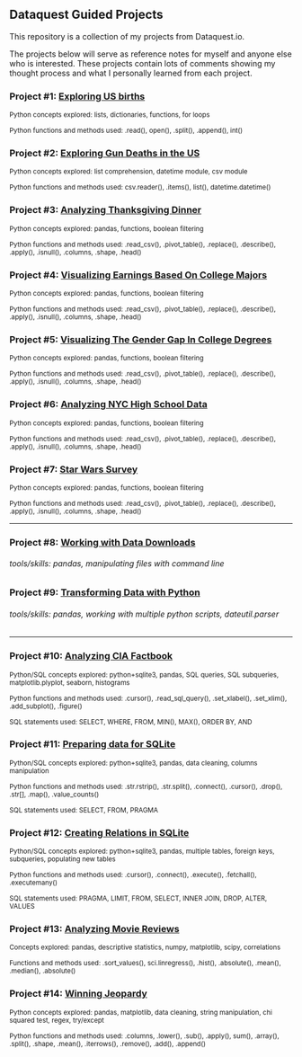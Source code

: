 ## Dataquest Guided Projects

This repository is a collection of my projects from Dataquest.io. 

The projects below will serve as reference notes for myself and anyone else who is interested. These projects contain lots of comments showing my thought process and what I personally learned from each project.

### Project #1: [Exploring US births](https://github.com/sengkchu/Dataquest-Guided-Projects/blob/master/Guided%20Project_%20Explore%20U.S.%20Births/Guided%20Project_%20Explore%20U.S.%20Births.ipynb)
<sub>Python concepts explored: lists, dictionaries, functions, for loops</sub>

<sup>Python functions and methods used: .read(), open(), .split(), .append(), int()</sup>

### Project #2: [Exploring Gun Deaths in the US](https://github.com/sengkchu/Dataquest-Guided-Projects/blob/master/Guided%20Project_%20Exploring%20Gun%20Deaths%20in%20the%20US/Guided%20Project_%20Exploring%20Gun%20Deaths%20in%20the%20US.ipynb)
<sub>Python concepts explored: list comprehension, datetime module, csv module</sub>

<sup>Python functions and methods used: csv.reader(), .items(), list(), datetime.datetime()</sup>

### Project #3: [Analyzing Thanksgiving Dinner](https://github.com/sengkchu/Dataquest-Guided-Projects/blob/master/Guided%20Project_%20Analyzing%20Thanksgiving%20Dinner/Guided%20Project_%20Analyzing%20Thanksgiving%20Dinner.ipynb)
<sub>Python concepts explored: pandas, functions, boolean filtering</sub>

<sup>Python functions and methods used: .read_csv(), .pivot_table(), .replace(), .describe(), .apply(), .isnull(), .columns, .shape, .head()</sup>

### Project #4: [Visualizing Earnings Based On College Majors](https://github.com/sengkchu/Dataquest-Guided-Projects/blob/master/Guided%20Project_%20Visualizing%20Earnings%20Based%20On%20College%20Majors/Guided%20Project_%20Visualizing%20Earnings%20Based%20On%20College%20Majors.ipynb)
<sub>Python concepts explored: pandas, functions, boolean filtering</sub>

<sup>Python functions and methods used: .read_csv(), .pivot_table(), .replace(), .describe(), .apply(), .isnull(), .columns, .shape, .head()</sup>


### Project #5: [Visualizing The Gender Gap In College Degrees](https://github.com/sengkchu/Dataquest-Guided-Projects/blob/master/Guided%20Project_%20Visualizing%20The%20Gender%20Gap%20In%20College%20Degrees/Guided%20Project_%20Visualizing%20The%20Gender%20Gap%20In%20College%20Degrees.ipynb)
<sub>Python concepts explored: pandas, functions, boolean filtering</sub>

<sup>Python functions and methods used: .read_csv(), .pivot_table(), .replace(), .describe(), .apply(), .isnull(), .columns, .shape, .head()</sup>


### Project #6: [Analyzing NYC High School Data](https://github.com/sengkchu/Dataquest-Guided-Projects/blob/master/Guided%20Project_%20Analyzing%20NYC%20High%20School%20Data/Guided%20Project_%20Analyzing%20NYC%20High%20School%20Data.ipynb)
<sub>Python concepts explored: pandas, functions, boolean filtering</sub>

<sup>Python functions and methods used: .read_csv(), .pivot_table(), .replace(), .describe(), .apply(), .isnull(), .columns, .shape, .head()</sup>


### Project #7: [Star Wars Survey](https://github.com/sengkchu/Dataquest-Guided-Projects/blob/master/Guided%20Project_%20Star%20Wars%20Survey/Guided%20Project_%20Star%20Wars%20Survey.ipynb)
<sub>Python concepts explored: pandas, functions, boolean filtering</sub>

<sup>Python functions and methods used: .read_csv(), .pivot_table(), .replace(), .describe(), .apply(), .isnull(), .columns, .shape, .head()</sup>

---

### Project #8: [Working with Data Downloads](https://github.com/sengkchu/Dataquest-Guided-Projects/tree/master/Guided%20Project_%20Working%20with%20Data%20Downloads)
###### tools/skills: pandas, manipulating files with command line

### Project #9: [Transforming Data with Python](https://github.com/sengkchu/Dataquest-Guided-Projects/tree/master/Guided%20Project_%20Transforming%20data%20with%20Python)
###### tools/skills: pandas, working with multiple python scripts, dateutil.parser

---

### Project #10: [Analyzing CIA Factbook](https://github.com/sengkchu/Dataquest-Guided-Projects/blob/master/Guided%20Project_%20Analyzing%20CIA%20Factbook%20Data%20Using%20SQLite%20and%20Python/Guided%20Project_%20Analyzing%20CIA%20Factbook%20Data%20Using%20SQLite%20and%20Python.ipynb)
<sub>Python/SQL concepts explored: python+sqlite3, pandas, SQL queries, SQL subqueries, matplotlib.plyplot, seaborn, histograms</sub>

<sub>Python functions and methods used: .cursor(), .read_sql_query(), .set_xlabel(), .set_xlim(), .add_subplot(), .figure()</sub>

<sub>SQL statements used: SELECT, WHERE, FROM, MIN(), MAX(), ORDER BY, AND</sub>


### Project #11: [Preparing data for SQLite](https://github.com/sengkchu/Dataquest-Guided-Projects/blob/master/Guided%20Project_%20Preparing%20data%20for%20SQLite/Guided%20Project_%20Preparing%20data%20for%20SQLite.ipynb)
<sub>Python/SQL concepts explored: python+sqlite3, pandas, data cleaning, columns manipulation</sub>

<sub>Python functions and methods used: .str.rstrip(), .str.split(), .connect(), .cursor(), .drop(), .str[], .map(), .value_counts()</sub>

<sub>SQL statements used: SELECT, FROM, PRAGMA</sub>


### Project #12: [Creating Relations in SQLite](https://github.com/sengkchu/Dataquest-Guided-Projects/blob/master/Guided%20Project_%20Creating%20relations%20in%20SQLite/Guided%20Project_%20Creating%20relations%20in%20SQLite.ipynb)
<sub>Python/SQL concepts explored: python+sqlite3, pandas, multiple tables, foreign keys, subqueries, populating new tables</sub>

<sub>Python functions and methods used: .cursor(), .connect(), .execute(), .fetchall(), .executemany()</sub>

<sub>SQL statements used: PRAGMA, LIMIT, FROM, SELECT, INNER JOIN, DROP, ALTER, VALUES</sub>


### Project #13: [Analyzing Movie Reviews](https://github.com/sengkchu/Dataquest-Guided-Projects/blob/master/Guided%20Project_%20Analyzing%20Movie%20Reviews/Guided%20Project_%20Analyzing%20Movie%20Reviews.ipynb)
<sub>Concepts explored: pandas, descriptive statistics, numpy, matplotlib, scipy, correlations</sub>

<sup>Functions and methods used: .sort_values(), sci.linregress(), .hist(), .absolute(), .mean(), .median(), .absolute()</sup>


### Project #14: [Winning Jeopardy](https://github.com/sengkchu/Dataquest-Guided-Projects/blob/master/Guided%20Project_%20Winning%20Jeopardy/Guided%20Project_%20Winning%20Jeopardy.ipynb)
<sub>Python concepts explored: pandas, matplotlib, data cleaning, string manipulation, chi squared test, regex, try/except</sup>

<sup>Python functions and methods used: .columns, .lower(), .sub(), .apply(), sum(), .array(), .split(), .shape, .mean(), .iterrows(), .remove(), .add(), .append()</sup>



